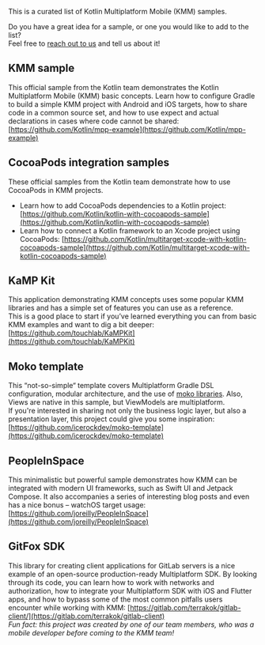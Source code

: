 [//]: # (title: Samples)
[//]: # (auxiliary-id: Samples)

This is a curated list of Kotlin Multiplatform Mobile (KMM) samples.  

Do you have a great idea for a sample, or one you would like to add to the list?  
Feel free to [reach out to us](mailto:kmm.feedback@kotlinlang.org) and tell us about it!


## KMM sample

This official sample from the Kotlin team demonstrates the Kotlin Multiplatform Mobile (KMM) basic concepts. 
Learn how to configure Gradle to build a simple KMM project with Android and iOS targets, how to share code in a common source set, and how to use expect and actual declarations in cases where code cannot be shared: [https://github.com/Kotlin/mpp-example](https://github.com/Kotlin/mpp-example)

## CocoaPods integration samples

These official samples from the Kotlin team demonstrate how to use CocoaPods in KMM projects.  
* Learn how to add CocoaPods dependencies to a Kotlin project: [https://github.com/Kotlin/kotlin-with-cocoapods-sample](https://github.com/Kotlin/kotlin-with-cocoapods-sample)  
* Learn how to connect a Kotlin framework to an Xcode project using CocoaPods: [https://github.com/Kotlin/multitarget-xcode-with-kotlin-cocoapods-sample](https://github.com/Kotlin/multitarget-xcode-with-kotlin-cocoapods-sample)

## KaMP Kit
This application demonstrating KMM concepts uses some popular KMM libraries and has a simple set of features you can use as a reference.  
This is  a good place to start if you’ve learned everything you can from basic KMM examples and want to dig a bit deeper: [https://github.com/touchlab/KaMPKit](https://github.com/touchlab/KaMPKit)

## Moko template

This “not-so-simple“ template covers Multiplatform Gradle DSL configuration, modular architecture, and the use of [moko libraries](https://moko.icerock.dev/). Also, Views are native  in this sample, but ViewModels are multiplatform.  
If you're interested in sharing not only the business logic layer, but also a presentation layer, this project could give you some inspiration: [https://github.com/icerockdev/moko-template](https://github.com/icerockdev/moko-template)

## PeopleInSpace

This minimalistic but powerful sample demonstrates how KMM can be integrated with modern UI frameworks, such as Swift UI and Jetpack Compose. It also accompanies a series of interesting blog posts and even has a nice bonus – watchOS target usage: [https://github.com/joreilly/PeopleInSpace](https://github.com/joreilly/PeopleInSpace)

## GitFox SDK

This library for creating client applications for GitLab servers is a nice example of an open-source production-ready Multiplatform SDK. By looking through its code, you can learn how to work with networks and authorization, how to integrate your Multiplatform SDK with iOS and Flutter apps, and how to bypass some of the most common pitfalls users encounter while working with KMM:
[https://gitlab.com/terrakok/gitlab-client/](https://gitlab.com/terrakok/gitlab-client)  
*Fun fact: this project was created by one of our team members, who was a mobile developer before coming to the KMM team!*

